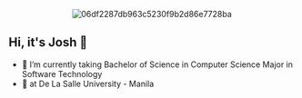 <p align="center">
    <img src="https://github.com/ZyWick/ZyWick/assets/104405536/2cac5d39-be31-4fbe-8b57-db928e9a2135#center" alt="06df2287db963c5230f9b2d86e7728ba">
</p>

## Hi, it's Josh 🫡

- 🔭 I’m currently taking Bachelor of Science in Computer Science Major in Software Technology
- 🌱 at De La Salle University - Manila

<!---
## 📫 Contact
* david_joshua_corpuz@dlsu.edu.ph
* djmcorpuzzz@gmail.com
-->

